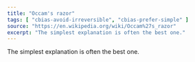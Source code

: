 ```yaml
---
title: "Occam's razor"
tags: [ "cbias-avoid-irreversible", "cbias-prefer-simple" ]
source: "https://en.wikipedia.org/wiki/Occam%27s_razor"
excerpt: "The simplest explanation is often the best one."
---
```


The simplest explanation is often the best one.

